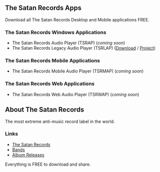 ## The Satan Records Apps

Download all The Satan Records Desktop and Mobile applications FREE.

### The Satan Records Windows Applications

- The Satan Records Audio Player (TSRAP) (_coming soon_)
- The Satan Records Legacy Audio Player (TSRLAP) ([Download](https://github.com/TheSatanRecords/The-Satan-Records-Legacy-Audio-Player/releases/download/1.0.0/TheSatanRecordsLegacyAudioPlayer.zip) / [Project](https://github.com/TheSatanRecords/The-Satan-Records-Legacy-Audio-Player))

### The Satan Records Mobile Applications

- The Satan Records Mobile Audio Player (TSRMAP) (_coming soon_)

### The Satan Records Web Applications

- The Satan Records Web Audio Player (TSRWAP) (_coming soon_)

## About The Satan Records

The most extreme anti-music record label in the world.

### Links

- [The Satan Records](https://www.thesatan.com)
- [Bands](https://www.thesatan.com/bands)
- [Album Releases](https://www.thesatan.com/releases)

Everything is FREE to download and share.
